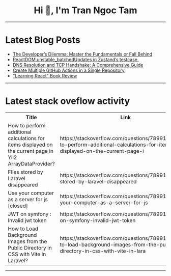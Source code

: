 <h1 align="center">Hi 👋, I'm Tran Ngoc Tam</h1>

---

# Latest Blog Posts 
<!-- BLOG-POST-LIST:START -->
- [The Developer’s Dilemma: Master the Fundamentals or Fall Behind](https://dev.to/evan_m_wilson/the-developers-dilemma-master-the-fundamentals-or-fall-behind-100p)
- [ReactDOM.unstable_batchedUpdates in Zustand’s testcase.](https://dev.to/thinkthroo/reactdomunstablebatchedupdates-in-zustands-testcase-4led)
- [DNS Resolution and TCP Handshake: A Comprehensive Guide](https://dev.to/mahhbubferdous/dns-resolution-and-tcp-handshake-a-comprehensive-guide-4755)
- [Create Multiple GitHub Actions in a Single Repository](https://dev.to/kimberly_myers_212/create-multiple-github-actions-in-a-single-repository-8d5)
- [&quot;Learning React&quot; Book Review](https://dev.to/avdev/learning-react-book-review-1d37)
<!-- BLOG-POST-LIST:END -->

---

# Latest stack oveflow activity
<table>
  <tr><th>Title</th><th>Link</th></tr>
  <!-- STACKOVERFLOW:START --><tr><td>How to perform additional calculations for items displayed on the current page in Yii2 ArrayDataProvider?</td><td>https://stackoverflow.com/questions/78991368/how-to-perform-additional-calculations-for-items-displayed-on-the-current-page-i</td></tr><tr><td>FIles stored by Laravel disappeared</td><td>https://stackoverflow.com/questions/78991241/files-stored-by-laravel-disappeared</td></tr><tr><td>Use your computer as a server for js [closed]</td><td>https://stackoverflow.com/questions/78991166/use-your-computer-as-a-server-for-js</td></tr><tr><td>JWT on symfony : Invalid jwt token</td><td>https://stackoverflow.com/questions/78991162/jwt-on-symfony-invalid-jwt-token</td></tr><tr><td>How to Load Background Images from the Public Directory in CSS with Vite in Laravel?</td><td>https://stackoverflow.com/questions/78991065/how-to-load-background-images-from-the-public-directory-in-css-with-vite-in-lara</td></tr><!-- STACKOVERFLOW:END -->
</table>

---


